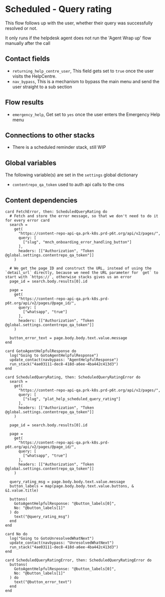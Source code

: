 # Scheduled - Query rating

This flow follows up with the user, whether their query was successfully resolved or not.

It only runs if the helpdesk agent does not run the 'Agent Wrap up' flow manually after the call

## Contact fields

* `returning_help_centre_user`, This field gets set to `true` once the user visits the HelpCentre.
* `nav_bypass`, This is a mechanism to bypass the main menu and send the user straight to a sub section

## Flow results

* `emergency_help`, Get set to `yes` once the user enters the Emergency Help menu

## Connections to other stacks

* There is a scheduled reminder stack, still WIP

## Global variables

The following variable(s) are set in the `settings` global dictionary

* `contentrepo_qa_token` used to auth api calls to the cms

## Content dependencies

```stack
card FetchError, then: ScheduledQueryRating do
  # Fetch and store the error message, so that we don't need to do it for every error card
  search =
    get(
      "https://content-repo-api-qa.prk-k8s.prd-p6t.org/api/v2/pages/",
      query: [
        ["slug", "mnch_onboarding_error_handling_button"]
      ],
      headers: [["Authorization", "Token @global.settings.contentrepo_qa_token"]]
    )

  # We get the page ID and construct the URL, instead of using the `detail_url` directly, because we need the URL parameter for `get` to start with `https://`, otherwise stacks gives us an error
  page_id = search.body.results[0].id

  page =
    get(
      "https://content-repo-api-qa.prk-k8s.prd-p6t.org/api/v2/pages/@page_id/",
      query: [
        ["whatsapp", "true"]
      ],
      headers: [["Authorization", "Token @global.settings.contentrepo_qa_token"]]
    )

  button_error_text = page.body.body.text.value.message
end

card GotoAgentHelpfulResponse do
  log("Going to GotoAgentHelpfulResponse")
  update_contact(navbypass: "AgentHelpfulResponse")
  run_stack("4ae03111-dec8-418d-a6ee-4ba442c413d3")
end

```

<!-- { section: "4a1105b6-0e2f-41c4-bae1-75fd3a3ed9fa", x: 0, y: 0} -->

```stack
card ScheduledQueryRating, then: ScheduledQueryRatingError do
  search =
    get(
      "https://content-repo-api-qa.prk-k8s.prd-p6t.org/api/v2/pages/",
      query: [
        ["slug", "plat_help_scheduled_query_rating"]
      ],
      headers: [["Authorization", "Token @global.settings.contentrepo_qa_token"]]
    )

  page_id = search.body.results[0].id

  page =
    get(
      "https://content-repo-api-qa.prk-k8s.prd-p6t.org/api/v2/pages/@page_id/",
      query: [
        ["whatsapp", "true"]
      ],
      headers: [["Authorization", "Token @global.settings.contentrepo_qa_token"]]
    )

  query_rating_msg = page.body.body.text.value.message
  button_labels = map(page.body.body.text.value.buttons, & &1.value.title)

  buttons(
    GotoAgentHelpfulResponse: "@button_labels[0]",
    No: "@button_labels[1]"
  ) do
    text("@query_rating_msg")
  end
end

card No do
  log("Going to GotoUnresolvedWhatNext")
  update_contact(navbypass: "UnresolvedWhatNext")
  run_stack("4ae03111-dec8-418d-a6ee-4ba442c413d3")
end

card ScheduledQueryRatingError, then: ScheduledQueryRatingError do
  buttons(
    GotoAgentHelpfulResponse: "@button_labels[0]",
    No: "@button_labels[1]"
  ) do
    text("@button_error_text")
  end
end

```